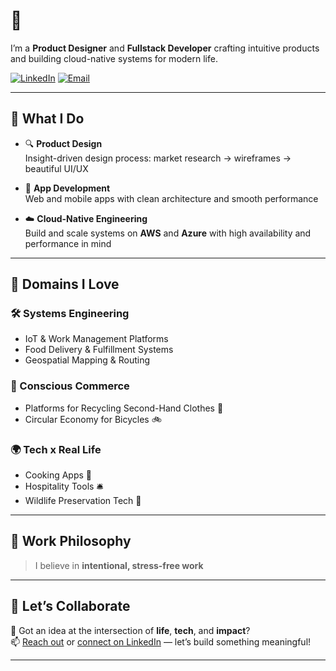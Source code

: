 <!-- Banner Image (Optional) -->
<!-- ![Banner](https://yourdomain.com/banner.png) -->

# 👋 

I’m a **Product Designer** and **Fullstack Developer** crafting intuitive products and building cloud-native systems for modern life.

<!-- [![Portfolio](https://img.shields.io/badge/Portfolio-View-informational?style=flat&logo=google-chrome&color=4AB197)](https://yourportfolio.com) -->
[![LinkedIn](https://img.shields.io/badge/LinkedIn-Connect-blue?style=flat&logo=linkedin)]([https://linkedin.com/in/yourprofile](https://www.linkedin.com/in/imad-rajwani-423a12102/))
[![Email](https://img.shields.io/badge/Email-Say%20Hi!-red?style=flat&logo=gmail)](mailto:imadrajwani@gmail.com)

---

## 🎯 What I Do

- 🔍 **Product Design**  
  Insight-driven design process: market research → wireframes → beautiful UI/UX

- 📱 **App Development**  
  Web and mobile apps with clean architecture and smooth performance

- ☁️ **Cloud-Native Engineering**  
  Build and scale systems on **AWS** and **Azure** with high availability and performance in mind

---

## 🔬 Domains I Love

### 🛠️ Systems Engineering  
- IoT & Work Management Platforms  
- Food Delivery & Fulfillment Systems  
- Geospatial Mapping & Routing

### 🛒 Conscious Commerce  
- Platforms for Recycling Second-Hand Clothes 👗  
- Circular Economy for Bicycles 🚲

### 🌍 Tech x Real Life  
- Cooking Apps 🍳  
- Hospitality Tools 🛎️  
- Wildlife Preservation Tech 🐘

---

## 🌱 Work Philosophy

> I believe in **intentional, stress-free work**

---

## 🧩 Let’s Collaborate

💬 Got an idea at the intersection of **life**, **tech**, and **impact**?  
📫 [Reach out](mailto:youremail@example.com) or [connect on LinkedIn](https://linkedin.com/in/yourprofile) — let’s build something meaningful!

---

<!-- Optional: Add fun image or gif -->
<!-- <img src="https://yourdomain.com/fun-illustration.gif" width="100%" alt="Work with purpose"> -->

